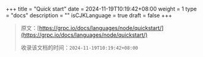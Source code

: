 +++
title = "Quick start"
date = 2024-11-19T10:19:42+08:00
weight = 1
type = "docs"
description = ""
isCJKLanguage = true
draft = false
+++

> 原文：[https://grpc.io/docs/languages/node/quickstart/](https://grpc.io/docs/languages/node/quickstart/)
>
> 收录该文档的时间：`2024-11-19T10:19:42+08:00`

